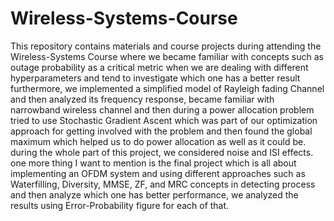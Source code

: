 # Wireless-Systems-Course
This repository contains materials and course projects during attending the Wireless-Systems Course where we became familiar with concepts such as outage probability as a critical metric when we are dealing with different hyperparameters and tend to investigate which one has a better result furthermore, we implemented a simplified model of Rayleigh fading Channel and then analyzed its frequency response, became familiar with narrowband wireless channel and then during a power allocation problem tried to use Stochastic Gradient Ascent which was part of our optimization approach for getting involved with the problem and then found the global maximum which helped us to do power allocation as well as it could be. during the whole part of this project, we considered noise and ISI effects.
one more thing I want to mention is the final project which is all about implementing an OFDM system and using different approaches such as Waterfilling,  Diversity, MMSE, ZF, and MRC concepts in detecting process and then analyze which one has better performance, we analyzed the results using Error-Probability figure for each of that.
